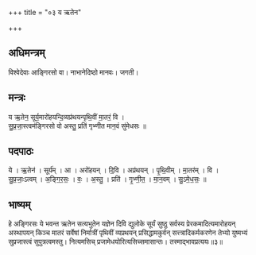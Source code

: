 +++
title = "०३ य ऋतेन"

+++
## अधिमन्त्रम्
विश्वेदेवाः आङ्गिरसो वा। नाभानेदिष्ठो मानवः। जगती।

## मन्त्रः
य ऋ॒तेन॒ सूर्य॒मारो॑हयन्दि॒व्यप्र॑थयन्पृथि॒वीं मा॒तरं॒ वि ।  
सु॒प्र॒जा॒स्त्वम॑ङ्गिरसो वो अस्तु॒ प्रति॑ गृभ्णीत मान॒वं सु॑मेधसः ॥

## पदपाठः
ये । ऋ॒तेन॑ । सूर्य॑म् । आ । अरो॑हयन् । दि॒वि । अप्र॑थयन् । पृ॒थि॒वीम् । मा॒तर॑म् । वि ।  
सु॒प्र॒जाः॒ऽत्वम् । अ॒ङ्गि॒र॒सः॒ । वः॒ । अ॒स्तु॒ । प्रति॑ । गृ॒भ्णी॒त॒ । मा॒न॒वम् । सु॒ऽमे॒ध॒सः॒ ॥

## भाष्यम्
हे अङ्गिरसः ये भवन्त ऋतेन सत्यभुतेन यज्ञेन दिवि द्युलोके सूर्यं सुष्ठु सर्वस्य प्रेरकमादित्यमारोहयन् अस्थापयन् किञ्च मातरं सर्वेषां निर्मात्रीं पृथिवीं व्यप्रथयन् प्रसिद्धामकुर्वन् सत्त्त्रादिकर्मकरणेन तेभ्यो युष्मभ्यं सुप्रजास्त्वं सुपुत्रत्वमस्तु। नित्यमसिच् प्रजामेधयोरित्यसिच्समासान्तः। तस्माद्भावप्रत्ययः॥३॥